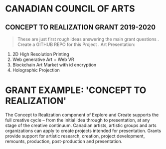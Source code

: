 # CANADIAN COUNCIL OF ARTS 

## CONCEPT TO REALIZATION GRANT 2019-2020

> These are just first rough ideas answering the main grant questions
. Create a GITHUB REPO for this Project
. Art Presentation:
1. 2D High Resolution Printing
2. Web generative Art + Web VR
3. Blockchain Art Market with id encryption
4. Holographic Projection

# GRANT EXAMPLE: 'CONCEPT TO REALIZATION'

The Concept to Realization component of Explore and Create supports the full creative cycle – from the initial idea through to presentation, at any stage of the creative continuum. Canadian artists, artistic groups and arts organizations can apply to create projects intended for presentation. Grants provide support for artistic research, creation, project development, remounts, production, post-production and presentation.